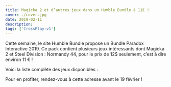 ```yaml
---
title: Magicka 2 et d’autres jeux dans un Humble Bundle à 11€ !
cover: ./cover.jpg
date: 2019-02-11
description: 
tags: ['CrossPlay-v1']
---
```

Cette semaine, le site Humble Bundle propose un Bundle Paradox Interactive 2019. Ce pack contient plusieurs jeux intéressants dont Magicka 2 et Steel Division : Normandy 44, pour le prix de 12$ seulement, c’est à dire environ 11 € !

Voici la liste complète des jeux disponibles :

Pour en profiter, rendez-vous à cette adresse avant le 19 février !


